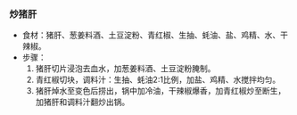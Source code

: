 ### 炒猪肝

- 食材：猪肝、葱姜料酒、土豆淀粉、青红椒、生抽、蚝油、盐、鸡精、水、干辣椒。
- 步骤：
  1. 猪肝切片浸泡去血水，加葱姜料酒、土豆淀粉腌制。
  2. 青红椒切块，调料汁：生抽、蚝油2:1比例，加盐、鸡精、水搅拌均匀。
  3. 猪肝焯水至变色后捞出，锅中加冷油，干辣椒爆香，加青红椒炒至断生，加猪肝和调料汁翻炒出锅。
